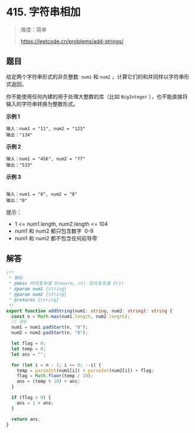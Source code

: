 # 415. 字符串相加

> 难度：简单
>
> https://leetcode.cn/problems/add-strings/

## 题目

给定两个字符串形式的非负整数  `num1` 和 `num2` ，计算它们的和并同样以字符串形式返回。

你不能使用任何內建的用于处理大整数的库（比如 `BigInteger` ），也不能直接将输入的字符串转换为整数形式。

**示例 1**

```
输入：num1 = "11", num2 = "123"
输出："134"
```

**示例 2**

```
输入：num1 = "456", num2 = "77"
输出："533"
```

**示例 3**

```

输入：num1 = "0", num2 = "0"
输出："0"
```

提示：

- 1 <= num1.length, num2.length <= 104
- num1 和 num2 都只包含数字  0-9
- num1 和 num2 都不包含任何前导零

## 解答

```typescript
/**
 * 模拟
 * @desc 时间复杂度 O(max(m, n)) 空间复杂度 O(1)
 * @param num1 {string}
 * @param num2 {string}
 * @returns {string}
 */
export function addString(num1: string, num2: string): string {
  const n = Math.max(num1.length, num2.length);
  // 补0
  num1 = num1.padStart(n, "0");
  num2 = num2.padStart(n, "0");

  let flag = 0;
  let temp = 0;
  let ans = "";

  for (let i = n - 1; i >= 0; --i) {
    temp = parseInt(num1[i]) + parseInt(num2[i]) + flag;
    flag = Math.floor(temp / 10);
    ans = (temp % 10) + ans;
  }

  if (flag > 0) {
    ans = 1 + ans;
  }

  return ans;
}
```
